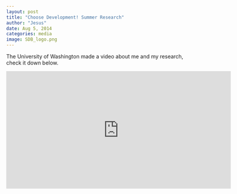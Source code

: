 ```yaml
---
layout: post
title: "Choose Development! Summer Research"
author: "Jesus"
date: Aug 5, 2014
categories: media
image: SDB_logo.png
---
```


The University of Washington made a video about me and my research, check it down below.

<iframe width="600" height="315" src="https://www.youtube.com/embed/eRAfphm7Eac" frameborder="0" allow="accelerometer; autoplay; encrypted-media; gyroscope; picture-in-picture" allowfullscreen>
</iframe>
